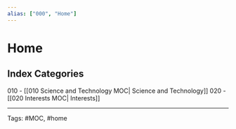 ```yaml
---
alias: ["000", "Home"]
---
```


# Home

## Index Categories

010 - [[010 Science and Technology MOC| Science and Technology]]
020 - [[020 Interests MOC| Interests]]
 
---
Tags: #MOC, #home